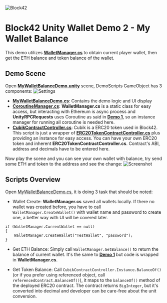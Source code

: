 ![Block42](http://assets.block42.world/images/icons/block42_logo_200.png)

# Block42 Unity Wallet Demo 2 - My Wallet Balance
This demo utilizes [**WalletManager.cs**](../../Scripts/WalletManager.cs) to obtain current player wallet, then get the ETH balance and token balance of the wallet.

## Demo Scene
Open [**MyWalletBalanceDemo.unity**](MyWalletBalanceDemo.unity) scene, DemoScripts GameObject has 3 components:
![Settings](/Documents/Demo-02-MyWalletBalance/01_settings.png)

- [**MyWalletBalanceDemo.cs**](MyWalletBalanceDemo.cs): Contains the demo logic and UI display
- [**CoroutineManager.cs**](../../../Common/Utils/CoroutineManager.cs): **WalletManager.cs** is a static class for easy access, but interacting with Ethereum is async process and **UnityRPCRequests** uses Coroutine as said in [__Demo 1__](../01-StaticWalletBalance), so an instance manager for running all coroutine is needed here.
- [**CubikContractController.cs**](../../Scripts/Contracts/CubikContractController.cs): Cubik is a ERC20 token used in Block42. This script is just a wrapper of [**ERC20TokenContractController.cs**](../../Scripts/Contracts/ERC20TokenContractController.cs) plus providing an instance for easy access. You can have your own ERC20 token and inherent **ERC20TokenContractController.cs**. Contract's ABI, address and decimals have to be entered here.


Now play the scene and you can see your own wallet with balance, try send some ETH and token to the address and see the change:
![Screenshot](/Documents/Demo-02-MyWalletBalance/02_screenshot.png)

## Scripts Overview
Open [MyWalletBalanceDemo.cs](MyWalletBalanceDemo.cs), it is doing 3 task that should be noted:

- Wallet Create: **WalletManager.cs** saved all wallets locally. If there no wallet was created before, you have to call `WalletManager.CreateWallet()` with wallet name and password to create one, a better way with UI will be covered later.
```
if (WalletManager.CurrentWallet == null)
{
    WalletManager.CreateWallet("TestWallet", "password");
}
```

- Get ETH Balance: Simply call `WalletManager.GetBalance()` to return the balance of current wallet. It's the same to [__Demo 1__](../01-StaticWalletBalance) but code is wrapped in **WalletManager.cs**.

- Get Token Balance: Call `CubikContractController.Instance.BalanceOf()` (or if you prefer using referenced object, call `referencedContract.BalanceOf()`), it maps to the `balanceOf()` method of the deployed ERC20 contract. The contract returns `BigInteger`, but it's converted into decimal and developer can be care-free about the unit conversion.